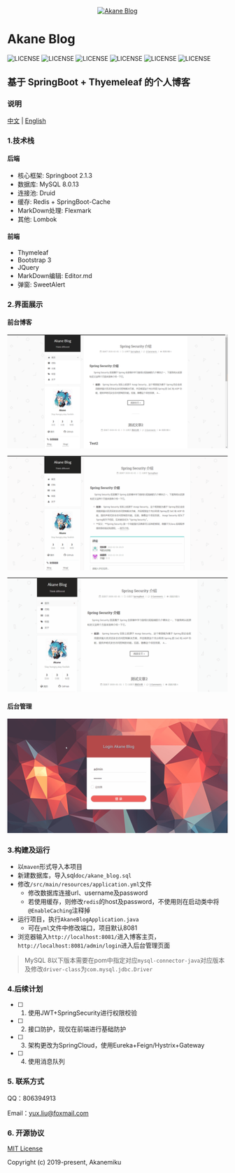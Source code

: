 <p align=center>
  <a href="#">
    <img src="./doc/favicon.png" alt="Akane Blog" style="width:150px;height:150px">
  </a>
</p>

# Akane Blog

![LICENSE](https://img.shields.io/badge/License-MIT-blue.svg)
![LICENSE](https://img.shields.io/badge/JDK-1.8%2B-brightgreen)
![LICENSE](https://img.shields.io/badge/SpringBoot-2.1.3.RELEASE-brightgreen)
![LICENSE](https://img.shields.io/badge/Redis-2.1.3.RELEASE-red)
![LICENSE](https://img.shields.io/badge/Druid-1.1.10-yellow) 
![LICENSE](https://img.shields.io/badge/Swagger2-2.8.0-brightgreen)


## 基于 SpringBoot + Thyemeleaf 的个人博客

### 说明

[中文](README.md)  | [English](README_EN.md) 

### 1.技术栈

#### 后端

- 核心框架: Springboot 2.1.3
- 数据库: MySQL 8.0.13
- 连接池: Druid
- 缓存: Redis + SpringBoot-Cache
- MarkDown处理: Flexmark
- 其他: Lombok

#### 前端

- Thymeleaf
- Bootstrap 3
- JQuery
- MarkDown编辑: Editor.md
- 弹窗: SweetAlert

### 2.界面展示

#### 前台博客

![主页1.png](/doc/主页1.png)

![主页2.gif](/doc/主页2.gif)

![主页3.gif](/doc/主页3.gif)

#### 后台管理

![后台.gif](/doc/后台.gif)

### 3.构建及运行

- 以``maven``形式导入本项目
- 新建数据库，导入sql``doc/akane_blog.sql``
- 修改``/src/main/resources/application.yml``文件
  - 修改数据库连接url、username及password
  - 若使用缓存，则修改``redis``的host及password，不使用则在启动类中将``@EnableCaching``注释掉
- 运行项目，执行``AkaneBlogApplication.java``
  - 可在``yml``文件中修改端口，项目默认8081
- 浏览器输入``http://localhost:8081/``进入博客主页，``http://localhost:8081/admin/login``进入后台管理页面

> MySQL 8以下版本需要在pom中指定对应``mysql-connector-java``对应版本及修改``driver-class``为``com.mysql.jdbc.Driver``

### 4.后续计划

- [ ] 1. 使用JWT+SpringSecurity进行权限校验
- [ ] 2. 接口防护，现仅在前端进行基础防护
- [ ] 3. 架构更改为SpringCloud，使用Eureka+Feign/Hystrix+Gateway
- [ ] 4. 使用消息队列

### 5. 联系方式

QQ：806394913

Email：yux.liu@foxmail.com

### 6. 开源协议

[MIT License](https://magicdawn.mit-license.org/)

Copyright (c) 2019-present, Akanemiku
